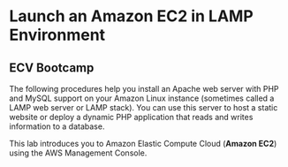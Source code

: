 # Launch an Amazon EC2 in LAMP Environment
## ECV Bootcamp

The following procedures help you install an Apache web server with PHP and MySQL support on your Amazon Linux instance (sometimes called a LAMP web server or LAMP stack). You can use this server to host a static website or deploy a dynamic PHP application that reads and writes information to a database.

This lab introduces you to Amazon Elastic Compute Cloud (**Amazon EC2**) using the AWS Management Console.
